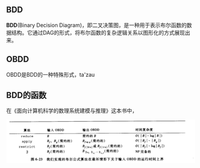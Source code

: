 

## BDD
**BDD**(Binary Decision Diagram)，即二叉决策图，是一种用于表示布尔函数的数据结构。它通过DAG的形式，将布尔函数的复杂逻辑关系以图形化的方式展现出来。
## OBDD
OBDD是BDD的一种特殊形式，ta'zau

## BDD的函数
在《面向计算机科学的数理系统建模与推理》这本书中，


![](https://raw.githubusercontent.com/ustc21xyx/picture-bed/main/20240418172757.png)





